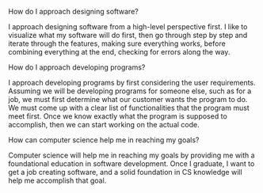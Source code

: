 How do I approach designing software?

I approach designing software from a high-level perspective first. I like to visualize what my software will do first, then go through step by step and iterate through the features, making sure everything works, before combining everything at the end, checking for errors along the way.

How do I approach developing programs?

I approach developing programs by first considering the user requirements. Assuming we will be developing programs for someone else, such as for a job, we must first determine what our customer wants the program to do. We must come up with a clear list of functionalities that the program must meet first. Once we know exactly what the program is supposed to accomplish, then we can start working on the actual code.

How can computer science help me in reaching my goals?

Computer science will help me in reaching my goals by providing me with a foundational education in software development. Once I graduate, I want to get a job creating software, and a solid foundation in CS knowledge will help me accomplish that goal.
